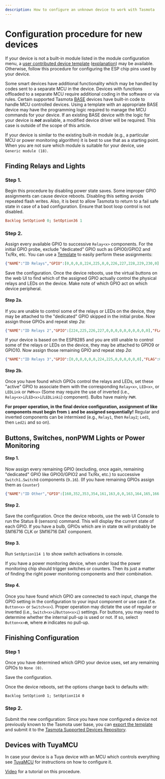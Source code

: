 ```yaml
---
description: How to configure an unknown device to work with Tasmota
---
```

# Configuration procedure for new devices

If your device is not a built-in module listed in the module configuration menu, a [user contributed device template](https://templates.blakadder.com/) ([explanation](Templates)) may be available. Otherwise, follow this procedure for configuring the ESP chip pins used by your device.

Some smart devices have additional functionality which may be handled by codes sent to a separate MCU in the device. Devices with functions offloaded to a separate MCU require additional coding in the software or via rules. Certain supported Tasmota [BASE](Templates#base) devices have built-in code to handle MCU controlled devices. Using a template with an appropriate BASE device may have the programming logic required to manage the MCU commands for your device. If an existing BASE device with the logic for your device is **_not_** available, a modified device driver will be required. This case is outside of the scope of this article.

If your device is similar to the existing built-in module (e.g., a particular MCU or power monitoring algorithm) it is best to use that as a starting point. When you are not sure which module is suitable for your device, use `Generic module (18)`.  

## Finding Relays and Lights

### Step 1. 
Begin this procedure by disabling power state saves. Some improper GPIO assignments can cause device reboots. Disabling this setting avoids repeated flash writes. Also, it is best to allow Tasmota to return to a fail safe state in case of a bad configuration. Ensure that boot loop control is not disabled.  
```haskell
Backlog SetOption0 0; SetOption36 1
```  
### Step 2. 
Assign every available GPIO to successive `Relay<x>` components. For the initial GPIO probe, exclude "dedicated" GPIO such as GPIO0/GPIO2 and Tx/Rx, etc. You can use a [Template](Templates) to easily perform these assignments:  

```json
{"NAME":"ID Relays","GPIO":[0,0,0,0,224,225,0,0,226,227,228,229,230,0],"FLAG":0,"BASE":18}
```  

Save the configuration. Once the device reboots, use the virtual buttons on the web UI to find which of the assigned GPIO actually control the physical relays and LEDs on the device. Make note of which GPIO act on which device peripheral.    

#### Step 2a. 

If you are unable to control some of the relays or LEDs on the device, they may be attached to the "dedicated" GPIO skipped in the initial probe. Now assign those GPIOs and repeat step _2a_:          

```json
{"NAME":"ID Relays 2","GPIO":[224,225,226,227,0,0,0,0,0,0,0,0,0,0],"FLAG":0,"BASE":18}
```

If your device is based on the ESP8285 and you are still unable to control some of the relays or LEDs on the device, they may be attached to GPIO9 or GPIO10. Now assign those remaining GPIO and repeat step _2a_:  
```json
{"NAME":"ID Relays 3","GPIO":[0,0,0,0,0,0,224,225,0,0,0,0,0,0],"FLAG":0,"BASE":18}
```

#### Step 2b. 
Once you have found which GPIOs control the relays and LEDs, set these "active" GPIO to associate them with the corresponding `Relay<x>`, `LED<x>`, or `LEDLink` or `PWM<x>` (Some may require the use of inverted (i.e., `Relay<x>i`/`LED<x>i`/`LEDLinki`) component). Bulbs have mainly `PWM`.  

**For proper operation, in the final device configuration, assignment of like components must begin from `1` and be assigned sequentially!** Regular and inverted components can be intermixed (e.g., `Relay1`, then `Relay2`; `Led1`, then `Led2i` and so on).

## Buttons, Switches, nonPWM Lights or Power Monitoring 

#### Step 1.
Now assign every remaining GPIO (excluding, once again, remaining "dedicated" GPIO like GPIO0/GPIO2 and Tx/Rx, etc.) to successive `Switch1`..`Switch8` components (`9`..`16`). (If you have remaining GPIOs assign them as `Counter`) 

```json
{"NAME":"ID Other","GPIO":[160,352,353,354,161,163,0,0,163,164,165,166,167,0],"FLAG":0,"BASE":18}
```

#### Step 2.
Save the configuration. Once the device reboots, use the web UI Console to run the Status 8 (sensors) command. This will display the current state of each GPIO.
If you have a bulb, GPIOs which are in state `ON` will probably be SM16716 CLK or SM16716 DAT component.   

#### Step 3.
Run `SetOption114 1` to show switch activations in console.

If you have a power monitoring device, when under load the power monitoring chip should trigger switches or counters. Then its just a matter of finding the right power monitoring components and their combination.

#### Step 4. 
Once you have found which GPIO are connected to each input, change the GPIO setting in the configuration to your input component or use case (f.e. `Button<x>` or `Switch<x>`). Proper operation may dictate the use of regular or inverted (i.e., `Switch<x>i`/`Button<x>i`) settings. For buttons, you may need to determine whether the internal pull-up is used or not. If so, select `Button<x>`_**n**_, where _**n**_ indicates no pull-up.

## Finishing Configuration
### Step 1
Once you have determined which GPIO your device uses, set any remaining GPIOs to `None (0)`.

Save the configuration.

Once the device reboots, set the options change back to defaults with:
```
Backlog SetOption0 1; SetOption114 0
```

### Step 2. 
Submit the new configuration:
Since you have now configured a device not previously known to the Tasmota user base, you can [export the template](Templates#exporting-your-template) and submit it to the [Tasmota Supported Devices Repository](https://templates.blakadder.com/new.html).  

## Devices with TuyaMCU 
In case your device is a Tuya device with an MCU which controls everything see [TuyaMCU](TuyaMCU) for instructions on how to configure it.

[Video](https://youtu.be/5Oa27pCHtYo?t=518) for a tutorial on this procedure.  
